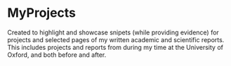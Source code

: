 # MyProjects

Created to highlight and showcase snipets (while providing evidence) for projects and selected pages of my written academic and scientific reports. This includes projects and reports from during my time at the University of Oxford, and both before and after.
